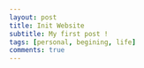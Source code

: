 ```yaml
---
layout: post
title: Init Website
subtitle: My first post !
tags: [personal, begining, life]
comments: true
---
```


